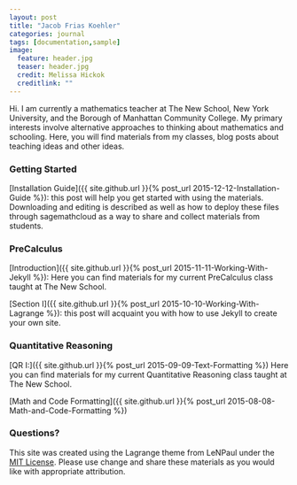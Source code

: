 ```yaml
---
layout: post
title: "Jacob Frias Koehler"
categories: journal
tags: [documentation,sample]
image:
  feature: header.jpg
  teaser: header.jpg
  credit: Melissa Hickok
  creditlink: ""
---
```

Hi.  I am currently a mathematics teacher at The New School, New York University, and the Borough of Manhattan Community College.  My primary interests involve alternative approaches to thinking about mathematics and schooling.  Here, you will find materials from my classes, blog posts about teaching ideas and other ideas.

### Getting Started

[Installation Guide]({{ site.github.url }}{% post_url 2015-12-12-Installation-Guide %}): this post will help you get started with using the materials.  Downloading and editing is described as well as how to deploy these files through sagemathcloud as a way to share and collect materials from students.

### PreCalculus

[Introduction]({{ site.github.url }}{% post_url 2015-11-11-Working-With-Jekyll %}): Here you can find materials for my current PreCalculus class taught at The New School.

[Section I]({{ site.github.url }}{% post_url 2015-10-10-Working-With-Lagrange %}): this post will acquaint you with how to use Jekyll to create your own site.



### Quantitative Reasoning

[QR I:]({{ site.github.url }}{% post_url 2015-09-09-Text-Formatting %})  Here you can find materials for my current Quantitative Reasoning class taught at The New School.

[Math and Code Formatting]({{ site.github.url }}{% post_url 2015-08-08-Math-and-Code-Formatting %})

### Questions?

This site was created using the Lagrange theme from LeNPaul under the [MIT License](http://choosealicense.com/licenses/mit/). Please use change and share these materials as you would like with appropriate attribution.
